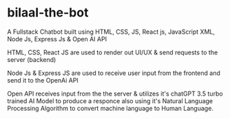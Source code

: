 # bilaal-the-bot

A Fullstack Chatbot built using HTML, CSS, JS, React js, JavaScript XML, Node Js, Express Js & Open AI API

HTML, CSS, React JS are used to render out UI/UX & send requests to the server (backend)

Node Js & Express JS are used to receive user input from the frontend and send it to the OpenAi API

Open API receives input from the the server & utilizes it's chatGPT 3.5 turbo trained AI Model to produce a responce also using it's Natural Language Processing Algorithm to convert machine language to Human Language.  

